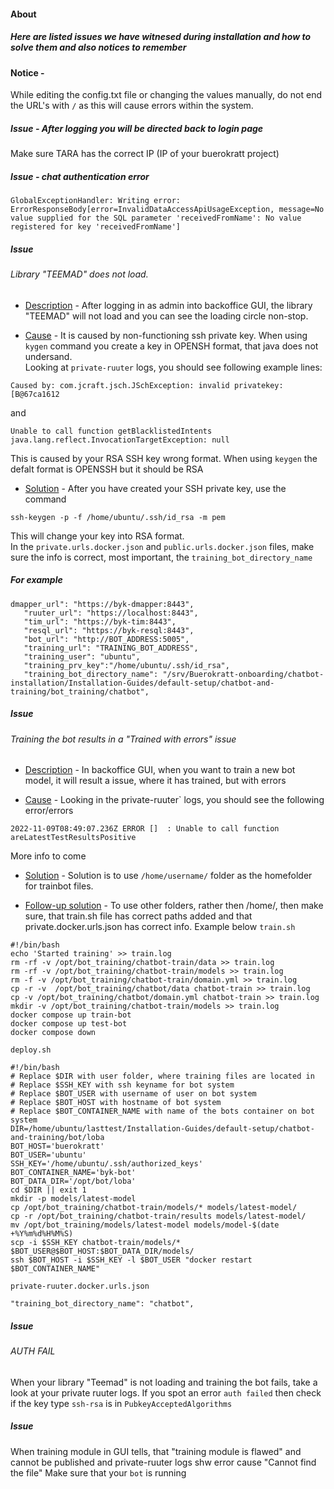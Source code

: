 #### About
##### Here are listed issues we have witnesed during installation and how to solve them  and also notices to remember

#### Notice - 
While editing the config.txt file or changing the values manually, do not end the URL's with `/` as this will cause errors within the system.

##### Issue - After logging you will be directed back to login page
Make sure TARA has the correct IP (IP of your buerokratt project)

##### Issue - chat authentication error
```
GlobalExceptionHandler: Writing error: ErrorResponseBody[error=InvalidDataAccessApiUsageException, message=No value supplied for the SQL parameter 'receivedFromName': No value registered for key 'receivedFromName']
```

##### Issue   
###### Library "TEEMAD" does not load.

- <ins>Description</ins> - After logging in as admin into backoffice GUI, the library "TEEMAD" will not load and you can see the loading circle non-stop. 
 
- <ins>Cause</ins> - It is caused by non-functioning ssh private key. When using `kygen` command you create a key in OPENSH format, that java does not undersand.  
Looking at `private-ruuter` logs, you should see following example lines:    
```
Caused by: com.jcraft.jsch.JSchException: invalid privatekey: [B@67ca1612
```  
        
and  
     
``` 
Unable to call function getBlacklistedIntents  java.lang.reflect.InvocationTargetException: null 
```  
            
This is caused by your RSA </ins>SSH key wrong format. When using `keygen` the defalt format is OPENSSH but it should be RSA  
        
- <ins>Solution</ins> - After you have created your SSH private key, use the command   
 ```
 ssh-keygen -p -f /home/ubuntu/.ssh/id_rsa -m pem 
 ```  
 This will change your key into RSA format.  
 In the `private.urls.docker.json` and `public.urls.docker.json` files, make sure the info is correct, most important, the `training_bot_directory_name`
 ##### For example
 ```
 dmapper_url": "https://byk-dmapper:8443",
    "ruuter_url": "https://localhost:8443",
    "tim_url": "https://byk-tim:8443",
    "resql_url": "https://byk-resql:8443",
    "bot_url": "http://BOT_ADDRESS:5005",
    "training_url": "TRAINING_BOT_ADDRESS",
    "training_user": "ubuntu",
    "training_prv_key":"/home/ubuntu/.ssh/id_rsa",
    "training_bot_directory_name": "/srv/Buerokratt-onboarding/chatbot-installation/Installation-Guides/default-setup/chatbot-and-training/bot_training/chatbot",
```


##### Issue
###### Training the bot results in a "Trained with errors" issue
- <ins>Description</ins> - In backoffice GUI, when you want to train a new bot model, it will result a issue, where it has trained, but with errors  

- <ins>Cause</ins> - Looking in the private-ruuter` logs, you should see the following error/errors
```
2022-11-09T08:49:07.236Z ERROR []  : Unable to call function areLatestTestResultsPositive
```
More info to come

- <ins>Solution</ins> - Solution is to use `/home/username/` folder as the homefolder for trainbot files.


- <ins>Follow-up solution</ins> - To use other folders, rather then /home/, then make sure, that train.sh file has correct paths added and that private.docker.urls.json has correct info. Example below
`train.sh`
```
#!/bin/bash
echo 'Started training' >> train.log
rm -rf -v /opt/bot_training/chatbot-train/data >> train.log
rm -rf -v /opt/bot_training/chatbot-train/models >> train.log
rm -f -v /opt/bot_training/chatbot-train/domain.yml >> train.log
cp -r -v  /opt/bot_training/chatbot/data chatbot-train >> train.log
cp -v /opt/bot_training/chatbot/domain.yml chatbot-train >> train.log
mkdir -v /opt/bot_training/chatbot-train/models >> train.log
docker compose up train-bot
docker compose up test-bot
docker compose down
```
`deploy.sh`
```
#!/bin/bash
# Replace $DIR with user folder, where training files are located in
# Replace $SSH_KEY with ssh keyname for bot system
# Replace $BOT_USER with username of user on bot system
# Replace $BOT_HOST with hostname of bot system
# Replace $BOT_CONTAINER_NAME with name of the bots container on bot system
DIR=/home/ubuntu/lasttest/Installation-Guides/default-setup/chatbot-and-training/bot/loba
BOT_HOST='buerokratt'
BOT_USER='ubuntu'
SSH_KEY='/home/ubuntu/.ssh/authorized_keys'
BOT_CONTAINER_NAME='byk-bot'
BOT_DATA_DIR='/opt/bot/loba'
cd $DIR || exit 1
mkdir -p models/latest-model
cp /opt/bot_training/chatbot-train/models/* models/latest-model/
cp -r /opt/bot_training/chatbot-train/results models/latest-model/
mv /opt/bot_training/models/latest-model models/model-$(date +%Y%m%d%H%M%S)
scp -i $SSH_KEY chatbot-train/models/* $BOT_USER@$BOT_HOST:$BOT_DATA_DIR/models/
ssh $BOT_HOST -i $SSH_KEY -l $BOT_USER "docker restart $BOT_CONTAINER_NAME"
```
`private-ruuter.docker.urls.json`
```
"training_bot_directory_name": "chatbot",
```
##### Issue
###### AUTH FAIL
When your library "Teemad" is not loading and training the bot fails, take a look at your private ruuter logs.
If you spot an error `auth failed` then check if the key type `ssh-rsa` is in `PubkeyAcceptedAlgorithms`


##### Issue
When training module in GUI tells, that "training module is flawed" and cannot be published and private-ruuter logs shw error cause "Cannot find the file"
Make sure that your `bot` is running
